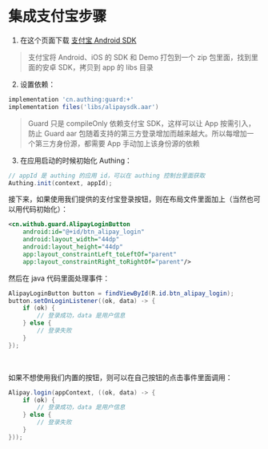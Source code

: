 # 集成支付宝步骤

1. 在这个页面下载 [支付宝 Android SDK](https://opendocs.alipay.com/open/54/104509)

>支付宝将 Android、iOS 的 SDK 和 Demo 打包到一个 zip 包里面，找到里面的安卓 SDK，拷贝到 app 的 libs 目录

2. 设置依赖：
```groovy
implementation 'cn.authing:guard:+'
implementation files('libs/alipaysdk.aar')
```

>Guard 只是 compileOnly 依赖支付宝 SDK，这样可以让 App 按需引入，防止 Guard aar 包随着支持的第三方登录增加而越来越大。所以每增加一个第三方身份源，都需要 App 手动加上该身份源的依赖

3. 在应用启动的时候初始化 Authing：
```java
// appId 是 authing 的应用 id，可以在 authing 控制台里面获取
Authing.init(context, appId);
```

接下来，如果使用我们提供的支付宝登录按钮，则在布局文件里面加上（当然也可以用代码初始化）：

```xml
<cn.withub.guard.AlipayLoginButton
    android:id="@+id/btn_alipay_login"
    android:layout_width="44dp"
    android:layout_height="44dp"
    app:layout_constraintLeft_toLeftOf="parent"
    app:layout_constraintRight_toRightOf="parent"/>
```

然后在 java 代码里面处理事件：

```java
AlipayLoginButton button = findViewById(R.id.btn_alipay_login);
button.setOnLoginListener((ok, data) -> {
    if (ok) {
        // 登录成功，data 是用户信息
    } else {
        // 登录失败
    }
});
```

<br>

如果不想使用我们内置的按钮，则可以在自己按钮的点击事件里面调用：

```java
Alipay.login(appContext, ((ok, data) -> {
    if (ok) {
        // 登录成功，data 是用户信息
    } else {
        // 登录失败
    }
}));
```